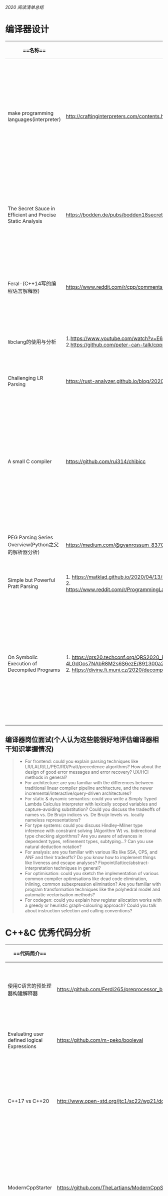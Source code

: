 ###### 2020 阅读清单总结

# 编译器设计

| ==名称==                                                  | ==Reference==                                                | ==简要说明==                                                 | ==个人注解==                                                 |
| --------------------------------------------------------- | ------------------------------------------------------------ | ------------------------------------------------------------ | ------------------------------------------------------------ |
| make programming languages(interpreter)                   | http://craftinginterpreters.com/contents.html                | 包含了实现全功能、高效脚本语言所需的一切。你将学习到关于解析和语义的高级概念，以及诸如字节码表示和垃圾回收等具体细节 | 学习编译器(严格意义事解释器)的最优秀读本之一，入门级参考文献 |
| The Secret Sauce in Efficient and Precise Static Analysis | https://bodden.de/pubs/bodden18secret.pdf                    | 程序逻辑分析方法论(静态分析方案)                             | static-analysis一点都不稀奇，文章描述的方案一般性不强，仅供参考 |
| Feral-(C++14写的编程语言解释器)                           | https://www.reddit.com/r/cpp/comments/fvkb66/a_programming_language_interpreter_in_c/ | Compiler ?? VM ??                                            | 只是稍微扫了下设计模式，有兴趣的可以自己看看                 |
| libclang的使用与分析                                      | 1.https://www.youtube.com/watch?v=E6i8jmiy8MY<br>2.https://github.com/peter-can-talk/cppnow-2017 | RT                                                           | 需要构建特定的编译组件分析特定模式                           |
| Challenging LR Parsing                                    | https://rust-analyzer.github.io/blog/2020/09/16/challeging-LR-parsing.html |                                                              | 不做过多解释，工作相关                                       |
| A small C compiler                                        | https://github.com/rui314/chibicc                            |                                                              | 说实话，这个作者不知道是不是有点偏执，他还写了8cc,9cc等C编译器，看看设计逻辑倒是不错，不必要深究 |
| PEG Parsing Series Overview(Python之父的解析器分析)       | https://medium.com/@gvanrossum_83706/peg-parsing-series-de5d41b2ed60 |                                                              | 不做过多解释，编译器Parser                                   |
| Simple but Powerful Pratt Parsing                         | 1. https://matklad.github.io/2020/04/13/simple-but-powerful-pratt-parsing.html<br>2. https://www.reddit.com/r/ProgrammingLanguages/comments/j8f9i3/what_are_some_great_resources_for_building_your/ |                                                              | 不做过多解释，编译器Parser                                   |
| On Symbolic Execution of Decompiled Programs              | 1. https://qrs20.techconf.org/QRS2020_FULL/pdfs/QRS2020-4LGdOos7NAbR8M2s6S6ezE/891300a265/891300a265.pdf<br>2. https://divine.fi.muni.cz/2020/decompile/ |                                                              | 符号执行是趋势，既方便应用程序测试，也方便反编译程序分析，动态调试也能从中获取相关有用的信息 |

## 编译器岗位面试(个人认为这些能很好地评估编译器相干知识掌握情况)

> - For frontend: could you explain parsing techniques like  LR/LALR/LL/PEG/RD/Pratt/precedence algorithms? How about the design of  good error messages and error recovery? UX/HCI methods in general?
> - For architecture: are you familiar with the differences between traditional linear compiler pipeline architecture, and the newer  incremental/interactive/query-driven architectures?
> - For static & dynamic semantics: could you write a Simply Typed Lambda  Calculus interpreter with lexically scoped variables and  capture-avoiding substitution? Could you discuss the tradeoffs of names  vs. De Bruijn indices vs. De Bruijn levels vs. locally nameless  representations?
> - For type systems: could you discuss Hindley–Milner type inference with  constraint solving (Algorithm W) vs. bidirectional type checking  algorithms? Are you aware of advances in dependent types, refinement  types, subtyping…? Can you use natural deduction notation?
> - For analysis: are you familiar with various IRs like SSA, CPS, and ANF and  their tradeoffs? Do you know how to implement things like liveness and  escape analyses? Fixpoint/lattice/abstract-interpretation techniques in  general?
> - For optimisation: could you sketch the implementation of various common  compiler optimisations like dead code elimination, inlining, common  subexpression elimination? Are you familiar with program transformation  techniques like the polyhedral model and automatic vectorisation  methods?
> - For codegen: could you explain how register allocation works with a greedy  or heuristic graph-colouring approach? Could you talk about instruction  selection and calling conventions?

# C++&C 优秀代码分析

| ==代码简介==                                     | ==链接==                                                     | ==个人见解==                                                 |
| ------------------------------------------------ | ------------------------------------------------------------ | ------------------------------------------------------------ |
| 使用C语言的预处理器构建解释器                    | https://github.com/Ferdi265/preprocessor_brainfuck           | 思想蛮新颖的，不过不建议玩，毕竟预处理器指令不好玩，😄        |
| Evaluating user defined logical Expressions      | https://github.com/m-peko/booleval                           | C++17/库比较小巧，逻辑表达式的代码判定比较有用               |
| C++17 vs C++20                                   | http://www.open-std.org/jtc1/sc22/wg21/docs/papers/2020/p2131r0.html | C++20最大的优势就是引入了Concept概念，给Templates增添了更多的神秘色彩 |
| ModernCppStarter                                 | https://github.com/TheLartians/ModernCppStarter              | 基于CMAKE的C++ project 模板工程，不用说，很好用就行了，因为长期使用Emacs做安全研究与代码开发 |
| Performance benefits of likely/unlikely and such | 1. https://www.reddit.com/r/cpp/comments/ap12od/performance_benefits_of_likelyunlikely_and_such/<br>2. https://stackoverflow.com/questions/1851299/is-it-possible-to-tell-the-branch-predictor-how-likely-it-is-to-follow-the-branc/1851445#1851445 | 说实话，写C的预处理指令时，也不知道为啥Linux 老手都喜欢这个东西，反正跟风呗，自己也尝试用了下 |
|                                                  |                                                              |                                                              |
|                                                  |                                                              |                                                              |
|                                                  |                                                              |                                                              |
|                                                  |                                                              |                                                              |



# Cyber Sec 安全好文

| ==简介==                                            | ==链接&文章==                                         |
| --------------------------------------------------- | ----------------------------------------------------- |
| 10 Years of  Linux Security                         | https://grsecurity.net/10_years_of_linux_security.pdf |
|                                                     |                                                       |
| Dennis Yurichev博客内容                             | https://yurichev.com/news/                            |
| a discretization attack(离散化攻击模式，密码学相关) | https://cr.yp.to/papers/categories-20200918.pdf       |
|                                                     |                                                       |
|                                                     |                                                       |
|                                                     |                                                       |
|                                                     |                                                       |
|                                                     |                                                       |



# Hacker CTF

* HACKvent 2019 Write Up

  https://sigterm.ch/2019/12/22/hackvent-2019-write-up/

* DefCon Archive

  https://archive.ooo/

#  优秀杂文分享

## 计算机杂文

| ==文献说明==                                                 | ==链接==                                                     | ==个人注解==                                                 |
| ------------------------------------------------------------ | ------------------------------------------------------------ | ------------------------------------------------------------ |
| 学习过去的计算机架构                                         | https://fabiensanglard.net/another_world_polygons/index.html | 最原始的色彩分析，图形学分析，好奇心驱使                     |
| 用Go构建一个新型的Bittorrent软件                             | https://blog.jse.li/posts/torrent/                           | 相比复杂的逻辑与算法设计，简单的思路貌似更有效               |
| 路径搜索算法的分析软文(😄)                                    | https://www.redblobgames.com/pathfinding/a-star/introduction.html | 结合数独游戏，这个东西应该很好理解的                         |
| 从头开始实现STL=兼容的hashmap                                | https://jguegant.github.io//jguegant.github.io/blogs/tech/dense-hash-map.html | 说实话，链接提及的博主另一篇SFNINE也是不错的文章             |
| SAT Solvers                                                  | 1. https://codingnest.com/modern-sat-solvers-fast-neat-underused-part-1-of-n/ <br>2. https://www.reddit.com/r/programming/comments/gd3eiy/modern_sat_solvers_fast_neat_and_underused_part_1/ | 安全分析与编译器研究过程中经常会用到SAT理论                  |
| gcc 是如何实现stdc++ vector container                        | https://www.reddit.com/r/cpp/comments/gi2m0i/how_does_gcc_implement_vector_containers_in_c_a/ | 虽然文章提起的实现方案不错，但我更加偏向与LLVM 关于vector container的实现机制 |
| C++ 中的Lambda使用                                           | https://brevzin.github.io/c++/2020/06/18/lambda-lambda-lambda/ | lambda分析，无需赘述                                         |
| Google Interview Questions Deconstructed: The Knight’s Dialer | https://alexgolec.dev/google-interview-questions-deconstructed-the-knights-dialer/ | 说实话，这个文章看着真压抑，在技术面试官面前，你考虑的往往欠充分(足够优秀的当我没说) |
|                                                              |                                                              |                                                              |

## 其他杂文



# 优秀视频资源分享

| ==视频简介==                                       | ==链接==                                                     | ==个人注解==                                                 |
| -------------------------------------------------- | ------------------------------------------------------------ | ------------------------------------------------------------ |
| database indexing(数据库索引学习)                  | https://www.youtube.com/watch?v=HubezKbFL7E                  | 虽然身为一名安全人员，但是这个视频关于indexing的介绍还是对于coding以及代码审计有些许帮助的 |
| Faculty of Khan(物理学与数学资料)                  | https://www.youtube.com/channel/UCGDanWUzNMbIV11lcNi-yBg/videos | 对3Blue1Brown 的补充，基础学科学习的不二选择                 |
| Code Bullet                                        | https://www.youtube.com/channel/UC0e3QhIYukixgh5VVpKHH9Q     | 计算机AI相关的趣文视频                                       |
| Sudoku solver(使用Backtracking算法)                | https://www.youtube.com/watch?v=rctRBFE7wmg                  | 个人认为较通俗易懂的解释方案                                 |
| GOD MODE UNLOCKED - Hardware Backdoors in x86 CPUs | https://www.youtube.com/watch?v=_eSAF_qT_FY&list=PLH15HpR5qRsVAXGmSVfjWrGtGLJjIJuGe&index=10&t=0s | 不做过多解释，工作相关                                       |
| C++ Weekly                                         | https://www.youtube.com/playlist?list=PLs3KjaCtOwSZ2tbuV1hx8Xz-rFZTan2J1 | C++ Tricks和新特性尝试的不二选择                             |
|                                                    |                                                              |                                                              |
|                                                    |                                                              |                                                              |
|                                                    |                                                              |                                                              |

# 优秀的软件分享

| ==软件简介==                              | ==链接==             | ==个人见解==                                                 |
| ----------------------------------------- | -------------------- | ------------------------------------------------------------ |
| SideLoading Your App without jailbreaking | https://altstore.io/ | 当Cydia Impactor不能用了，可以尝试考虑下这个软件，这个软件设计也蛮有技巧性的 |
|                                           |                      |                                                              |
|                                           |                      |                                                              |
|                                           |                      |                                                              |
|                                           |                      |                                                              |
|                                           |                      |                                                              |
|                                           |                      |                                                              |
|                                           |                      |                                                              |
|                                           |                      |                                                              |

# 不想做过多解释的Emacs(自2014年工作至今，最喜欢的Editor没有之一)

## 来自不同开发者的思考

> **State of C++ editing With Emacs**
>
> ​								***Redditor Author: /u/m_ninepoint***
>
> I'm posting to see if my experience mirrors that of others, and perhaps to  get ideas. As it is emacs has been my primary editor on Linux for years, and it's completely unusable.
>
> I've tried:
>
> - eglot/clangd
> - lsp/ccls
> - rtags
>
> All of them work to varying degrees on a clean project with minimal code. I test a clean blank-slate emacs config each time to ensure none of my  other configuration is interfering.
>
> However, the moment I try to use them on non-trivial projects (hundreds of  thousands of lines of code, more complicated code, etc), that's when  everything quite literally blows up. Clangd is utterly hopeless and  can't even find headers that plainly exist in the compile_commands file. On the flip side, clang crashes when trying to index certain files for  CCLS for reasons that elude me. Rtags has deficiencies which was what  brought about the LSP in the first place (hanging the editor seems to be the problem I run into the most).
>
> Is Emacs + C++ just an unmitigated disaster? Are these projects actually  used by people successfully for large codebases? I'd love to keep using  Emacs (I've been a user since 1997!), but I've lost too many hours at  this point.

## Emacs Themes

* https://github.com/hlissner/emacs-doom-themes
* 

# 尝试着读过的几篇PhD文章(虽然自己没有拿到，甚至Master都没拿到，😄)

| ==PhD Thesis==                                      | ==Reference==                                          |
| --------------------------------------------------- | ------------------------------------------------------ |
| On the practical security of white-box cryptography | https://tel.archives-ouvertes.fr/tel-02953586/document |
|                                                     |                                                        |
|                                                     |                                                        |
|                                                     |                                                        |
|                                                     |                                                        |
|                                                     |                                                        |
|                                                     |                                                        |
|                                                     |                                                        |
|                                                     |                                                        |


